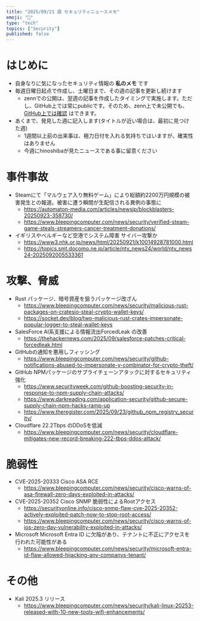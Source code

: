 ```yaml
---
title: "2025/09/21 週 セキュリティニュースメモ"
emoji: "🔖"
type: "tech"
topics: ["Security"]
published: false
---
```


# はじめに
* 自身なりに気になったセキュリティ情報の **私のメモ** です
* 毎週日曜日起点で作成し、土曜日まで、その週の記事を更新し続けます
    * zennでの公開は、翌週の記事を作成したタイミングで実施します。ただし、GitHub上では常にpublicです。そのため、zenn上で未公開でも、[GitHub上では確認](https://github.com/hinoshiba/zenn.dev/tree/main/articles) はできます。
* あくまで、発見した週に記入します(タイトルが近い場合は、最初に見つけた週)
    * 1週間以上前の出来事は、極力日付を入れる気持ちではいますが、確実性はありません
    * 今週にhinoshibaが見たニュースである事に留意ください

# 事件事故

* Steamにて「マルウェア入り無料ゲーム」により総額約2200万円規模の被害発生との報道。被害に遭う瞬間が生配信される異例の事態に
    * https://automaton-media.com/articles/newsjp/blockblasters-20250923-358730/
    * https://www.bleepingcomputer.com/news/security/verified-steam-game-steals-streamers-cancer-treatment-donations/
* イギリスやベルギーなど空港でシステム障害 サイバー攻撃か
    * https://www3.nhk.or.jp/news/html/20250921/k10014928781000.html
    * https://topics.smt.docomo.ne.jp/article/ntv_news24/world/ntv_news24-2025092005533361

# 攻撃、脅威

* Rust パッケージ、暗号資産を狙うパッケージ改ざん
    * https://www.bleepingcomputer.com/news/security/malicious-rust-packages-on-cratesio-steal-crypto-wallet-keys/
    * https://socket.dev/blog/two-malicious-rust-crates-impersonate-popular-logger-to-steal-wallet-keys
* SalesForce AI系支援による情報流出ForcedLeak の改善
    * https://thehackernews.com/2025/09/salesforce-patches-critical-forcedleak.html
* GitHubの通知を悪用しフィッシング
    * https://www.bleepingcomputer.com/news/security/github-notifications-abused-to-impersonate-y-combinator-for-crypto-theft/
* GitHub NPMパッケージのサプライチェーンアタックに対するセキュリティ強化
    * https://www.securityweek.com/github-boosting-security-in-response-to-npm-supply-chain-attacks/
    * https://www.darkreading.com/application-security/github-secure-supply-chain-npm-hacks-ramp-up
    * https://www.theregister.com/2025/09/23/github_npm_registry_security/
* Cloudflare 22.2Tbps のDDoSを低減
    * https://www.bleepingcomputer.com/news/security/cloudflare-mitigates-new-record-breaking-222-tbps-ddos-attack/


# 脆弱性

* CVE-2025-20333 Cisco ASA RCE
    * https://www.bleepingcomputer.com/news/security/cisco-warns-of-asa-firewall-zero-days-exploited-in-attacks/
* CVE-2025-20352 Cisco SNMP 脆弱性によるRootアクセス
    * https://securityonline.info/cisco-snmp-flaw-cve-2025-20352-actively-exploited-patch-now-to-stop-root-access/
    * https://www.bleepingcomputer.com/news/security/cisco-warns-of-ios-zero-day-vulnerability-exploited-in-attacks/
* Microsoft Microsoft Entra ID に欠陥があり、テナントに不正にアクセスを行われた可能性がある
    * https://www.bleepingcomputer.com/news/security/microsoft-entra-id-flaw-allowed-hijacking-any-companys-tenant/


# その他
* Kali 2025.3 リリース
    * https://www.bleepingcomputer.com/news/security/kali-linux-20253-released-with-10-new-tools-wifi-enhancements/
